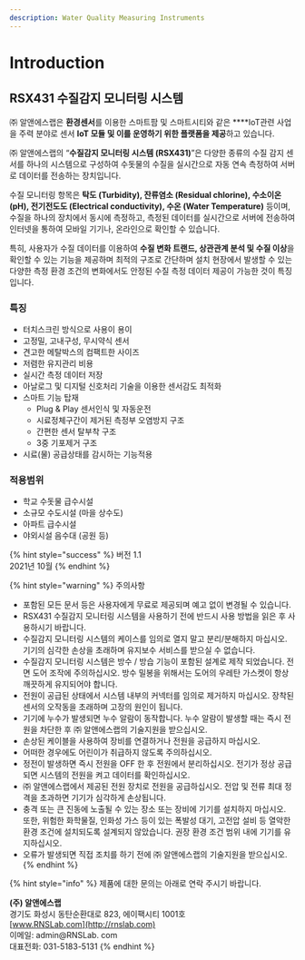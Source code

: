 ```yaml
---
description: Water Quality Measuring Instruments
---
```


# Introduction

## RSX431 수질감지 모니터링 시스템

 

㈜ 알앤에스랩은 **환경센서**를 이용한 스마트팜 및 스마트시티와 같은 ****IoT관련 사업을 주력 분야로 센서 **IoT 모듈 및 이를 운영하기 위한 플랫폼을 제공**하고 있습니다.

㈜ 알앤에스랩의 “**수질감지 모니터링 시스템 \(RSX431\)**”은 다양한 종류의 수질 감지 센서를 하나의 시스템으로 구성하여 수돗물의 수질을 실시간으로 자동 연속 측정하여 서버로 데이터를 전송하는 장치입니다.

수질 모니터링 항목은 **탁도 \(Turbidity\), 잔류염소 \(Residual chlorine\), 수소이온 \(pH\), 전기전도도 \(Electrical conductivity\), 수온 \(Water Temperature\)** 등이며, 수질을 하나의 장치에서 동시에 측정하고, 측정된 데이터를 실시간으로 서버에 전송하여 인터넷을 통하여 모바일 기기나, 온라인으로 확인할 수 있습니다.

특히, 사용자가 수질 데이터를 이용하여 **수질 변화 트랜드, 상관관계 분석 및 수질 이상**을 확인할 수 있는 기능을 제공하며 최적의 구조로 간단하며 설치 현장에서 발생할 수 있는 다양한 측정 환경 조건의 변화에서도 안정된 수질 측정 데이터 제공이 가능한 것이 특징입니다. 

### 특징

* 터치스크린 방식으로 사용이 용이
* 고정밀, 고내구성, 무시약식 센서
* 견고한 메탈박스의 컴팩트한 사이즈
* 저렴한 유지관리 비용
* 실시간 측정 데이터 저장
* 아날로그 및 디지털 신호처리 기술을 이용한 센서감도 최적화
* 스마트 기능 탑재
  * Plug & Play 센서인식 및 자동운전
  * 시료정체구간이 제거된 측정부 오염방지 구조
  * 간편한 센서 탈부착 구조
  * 3중 기포제거 구조
* 시료\(물\) 공급상태를 감시하는 기능적용

### 적용범위

* 학교 수돗물 급수시설
* 소규모 수도시설 \(마을 상수도\)
* 아파트 급수시설
* 야외시설 음수대 \(공원 등\)



{% hint style="success" %}
버전 1.1  
2021년 10월 
{% endhint %}

{% hint style="warning" %}
주의사항

* 포함된 모든 문서 등은 사용자에게 무료로 제공되며 예고 없이 변경될 수 있습니다.
* RSX431 수질감지 모니터링 시스템을 사용하기 전에 반드시 사용 방법을 읽은 후 사용하시기 바랍니다.
* 수질감지 모니터링 시스템의 케이스를 임의로 열지 말고 분리/분해하지 마십시오. 기기의 심각한 손상을 초래하며 유지보수 서비스를 받으실 수 없습니다.
* 수질감지 모니터링 시스템은 방수 / 방습 기능이 포함된 설계로 제작 되었습니다. 전면 도어 조작에 주의하십시오. 방수 밀봉을 위해서는 도어의 우레탄 가스켓이 항상 깨끗하게 유지되어야 합니다.
* 전원이 공급된 상태에서 시스템 내부의 커넥터를 임의로 제거하지 마십시오. 장착된 센서의 오작동을 초래하며 고장의 원인이 됩니다.
* 기기에 누수가 발생되면 누수 알람이 동작합니다. 누수 알람이 발생할 때는 즉시 전원을 차단한 후 ㈜ 알앤에스랩의 기술지원을 받으십시오.
* 손상된 케이블을 사용하여 장비를 연결하거나 전원을 공급하지 마십시오.
* 어떠한 경우에도 어린이가 취급하지 않도록 주의하십시오.
* 정전이 발생하면 즉시 전원을 OFF 한 후 전원에서 분리하십시오. 전기가 정상 공급되면 시스템의 전원을 켜고 데이터를 확인하십시오.
* ㈜ 알앤에스랩에서 제공된 전원 장치로 전원을 공급하십시오. 전압 및 전류 최대 정격을 초과하면 기기가 심각하게 손상됩니다.
* 충격 또는 큰 진동에 노출될 수 있는 장소 또는 장비에 기기를 설치하지 마십시오. 또한, 위험한 화학물질, 인화성 가스 등이 있는 폭발성 대기, 고전압 설비 등 열악한 환경 조건에 설치되도록 설계되지 않았습니다. 권장 환경 조건 범위 내에 기기를 유지하십시오.
* 오류가 발생되면 직접 조치를 하기 전에 ㈜ 알앤에스랩의 기술지원을 받으십시오.
{% endhint %}

{% hint style="info" %}
제품에 대한 문의는 아래로 연락 주시기 바랍니다.  
  
**\(주\) 알앤에스랩**  
경기도 화성시 동탄순환대로 823, 에이팩시티 1001호  
[www.RNSLab.com](http://rnslab.com)  
이메일: admin@RNSLab. com  
대표전화: 031-5183-5131
{% endhint %}

